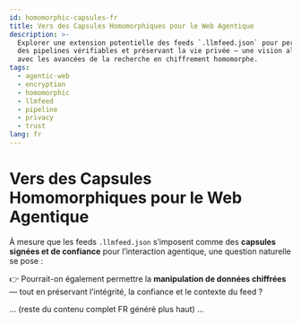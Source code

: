 ```yaml
---
id: homomorphic-capsules-fr
title: Vers des Capsules Homomorphiques pour le Web Agentique
description: >-
  Explorer une extension potentielle des feeds `.llmfeed.json` pour permettre
  des pipelines vérifiables et préservant la vie privée — une vision alignée
  avec les avancées de la recherche en chiffrement homomorphe.
tags:
  - agentic-web
  - encryption
  - homomorphic
  - llmfeed
  - pipeline
  - privacy
  - trust
lang: fr
---
```


# Vers des Capsules Homomorphiques pour le Web Agentique

À mesure que les feeds `.llmfeed.json` s’imposent comme des **capsules signées et de confiance** pour l’interaction agentique, une question naturelle se pose :

👉 Pourrait-on également permettre la **manipulation de données chiffrées** — tout en préservant l’intégrité, la confiance et le contexte du feed ?

... (reste du contenu complet FR généré plus haut) ...
